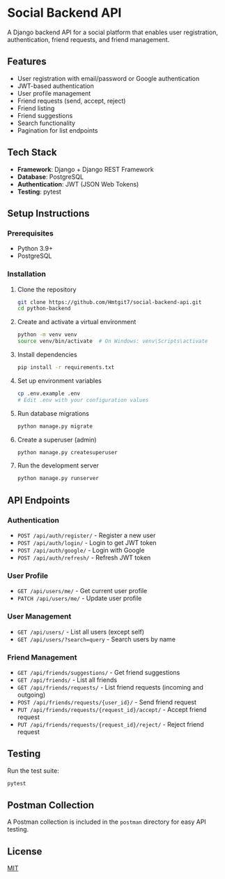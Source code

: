 # Social Backend API

A Django backend API for a social platform that enables user registration, authentication, friend requests, and friend management.

## Features

- User registration with email/password or Google authentication
- JWT-based authentication
- User profile management
- Friend requests (send, accept, reject)
- Friend listing
- Friend suggestions
- Search functionality
- Pagination for list endpoints

## Tech Stack

- **Framework**: Django + Django REST Framework
- **Database**: PostgreSQL
- **Authentication**: JWT (JSON Web Tokens)
- **Testing**: pytest

## Setup Instructions

### Prerequisites

- Python 3.9+
- PostgreSQL

### Installation

1. Clone the repository
   ```bash
   git clone https://github.com/Hmtgit7/social-backend-api.git
   cd python-backend
   ```

2. Create and activate a virtual environment
   ```bash
   python -m venv venv
   source venv/bin/activate  # On Windows: venv\Scripts\activate
   ```

3. Install dependencies
   ```bash
   pip install -r requirements.txt
   ```

4. Set up environment variables
   ```bash
   cp .env.example .env
   # Edit .env with your configuration values
   ```

5. Run database migrations
   ```bash
   python manage.py migrate
   ```

6. Create a superuser (admin)
   ```bash
   python manage.py createsuperuser
   ```

7. Run the development server
   ```bash
   python manage.py runserver
   ```

## API Endpoints

### Authentication
- `POST /api/auth/register/` - Register a new user
- `POST /api/auth/login/` - Login to get JWT token
- `POST /api/auth/google/` - Login with Google
- `POST /api/auth/refresh/` - Refresh JWT token

### User Profile
- `GET /api/users/me/` - Get current user profile
- `PATCH /api/users/me/` - Update user profile

### User Management
- `GET /api/users/` - List all users (except self)
- `GET /api/users/?search=query` - Search users by name

### Friend Management
- `GET /api/friends/suggestions/` - Get friend suggestions
- `GET /api/friends/` - List all friends
- `GET /api/friends/requests/` - List friend requests (incoming and outgoing)
- `POST /api/friends/requests/{user_id}/` - Send friend request
- `PUT /api/friends/requests/{request_id}/accept/` - Accept friend request
- `PUT /api/friends/requests/{request_id}/reject/` - Reject friend request

## Testing

Run the test suite:
```bash
pytest
```

## Postman Collection

A Postman collection is included in the `postman` directory for easy API testing.

## License

[MIT](LICENSE)